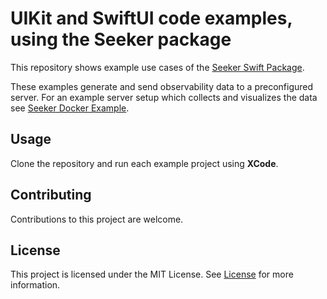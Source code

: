 # UIKit and SwiftUI code examples, using the Seeker package

This repository shows example use cases of the [Seeker Swift Package](https://github.com/snkirov/seeker).

These examples generate and send observability data to a preconfigured server. For an example server setup which collects and visualizes the data see [Seeker Docker Example](https://github.com/snkirov/seeker-docker-example).

## Usage

Clone the repository and run each example project using **XCode**.

## Contributing

Contributions to this project are welcome.

## License

This project is licensed under the MIT License. See [License](https://github.com/snkirov/seeker-swift-examples/blob/master/LICENSE) for more information.
